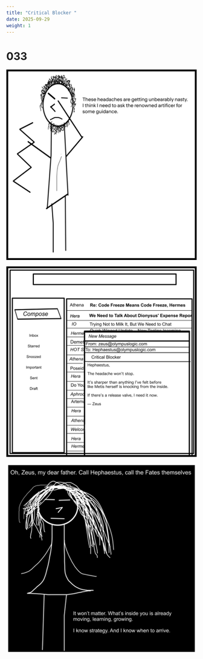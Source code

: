 ```yaml
---
title: "Critical Blocker "
date: 2025-09-29
weight: 1
---
```


# 033

<img class = 'comic' src='/assets/cartoon/032/032-01.jpg'> <br />

<img class = 'comic' src='/assets/cartoon/032/032-02.jpg'> <br />

<img class = 'comic' src='/assets/cartoon/032/032-03.jpg'> 



